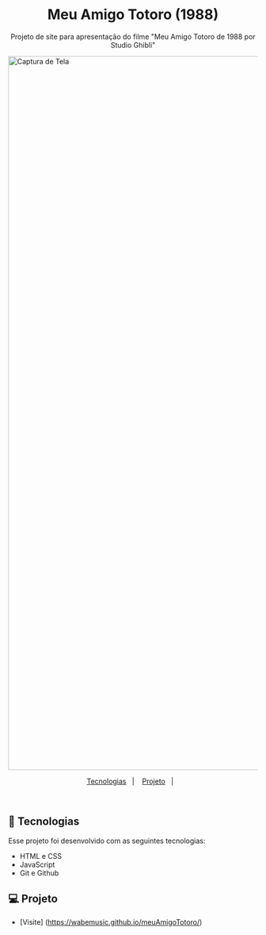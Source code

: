 <h1 align="center"> Meu Amigo Totoro (1988) </h1>

<p align="center">
Projeto de site para apresentação do filme "Meu Amigo Totoro de 1988 por Studio Ghibli" <br/>
</p>

<img width="1439" alt="Captura de Tela" src="https://github.com/wabemusic/meuAmigoTotoro/blob/main/imagens/homepage.png">


<p align="center">
  <a href="#-tecnologias">Tecnologias</a>&nbsp;&nbsp;&nbsp;|&nbsp;&nbsp;&nbsp;
  <a href="#-projeto">Projeto</a>&nbsp;&nbsp;&nbsp;|&nbsp;&nbsp;&nbsp;
</p>

<br>

## 🚀 Tecnologias

Esse projeto foi desenvolvido com as seguintes tecnologias:

- HTML e CSS
- JavaScript
- Git e Github

## 💻 Projeto

- [Visite] (https://wabemusic.github.io/meuAmigoTotoro/)
